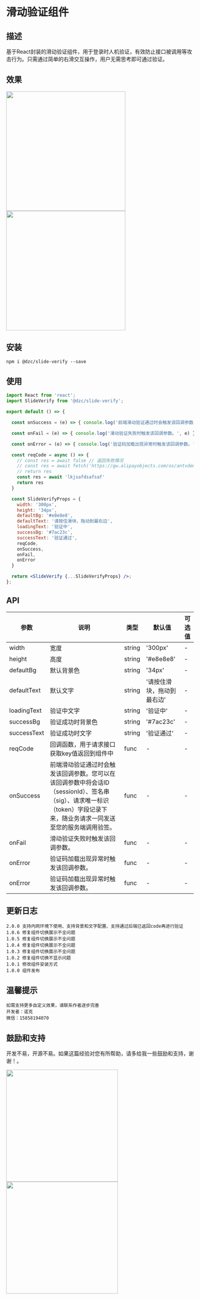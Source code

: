 # 滑动验证组件

## 描述

基于React封装的滑动验证组件，用于登录时人机验证，有效防止接口被调用等攻击行为。只需通过简单的右滑交互操作，用户无需思考即可通过验证。

## 效果

<img src="https://s2.loli.net/2021/12/20/cVabgIUZtSTkJzD.png" width="320"/><img src="https://s2.loli.net/2021/12/20/QckIs3OTuiEdvql.png" width="320"/>

## 安装

```
npm i @dzc/slide-verify --save
```

## 使用

```jsx
import React from 'react';
import SlideVerify from '@dzc/slide-verify';

export default () => {

  const onSuccess = (e) => { console.log('前端滑动验证通过时会触发该回调参数。您可以在该回调参数中将会话ID（sessionId）、签名串（sig）、请求唯一标识（token）字段记录下来，随业务请求一同发送至您的服务端调用验签。', e) }

  const onFail = (e) => { console.log('滑动验证失败时触发该回调参数。', e) }

  const onError = (e) => { console.log('验证码加载出现异常时触发该回调参数。', e) }

  const reqCode = async () => {
    // const res = await false // 返回失败情况
    // const res = await fetch('https://gw.alipayobjects.com/os/antvdemo/assets/data/diamond.json') // 返回成功
    // return res
    const res = await 'lkjsafdsafsaf'
    return res
  }

  const SlideVerifyProps = {
    width: '300px',
    height: '34px',
    defaultBg: '#e8e8e8',
    defaultText: '请按住滑块，拖动到最右边',
    loadingText: '验证中',
    successBg: '#7ac23c',
    successText: '验证通过',
    reqCode,
    onSuccess,
    onFail,
    onError
  }

  return <SlideVerify {...SlideVerifyProps} />;
};

```

## API

| 参数 | 说明 | 类型 | 默认值 | 可选值 |
| --- | --- | --- | --- | --- |
| width | 宽度 | string | '300px' | - |
| height | 高度 | string | '#e8e8e8' | - |
| defaultBg | 默认背景色 | string | '34px' | - |
| defaultText | 默认文字 | string | '请按住滑块，拖动到最右边' | - |
| loadingText | 验证中文字 | string | '验证中' | - |
| successBg | 验证成功时背景色 | string | '#7ac23c' | - |
| successText | 验证成功时文字 | string | '验证通过' | - |
| reqCode | 回调函数，用于请求接口获取key值返回到组件中 | func | - | - |
| onSuccess | 前端滑动验证通过时会触发该回调参数。您可以在该回调参数中将会话ID（sessionId）、签名串（sig）、请求唯一标识（token）字段记录下来，随业务请求一同发送至您的服务端调用验签。 | func | - | - |
| onFail | 滑动验证失败时触发该回调参数。 | func | - | - |
| onError | 验证码加载出现异常时触发该回调参数。 | func | - | - |
| onError | 验证码加载出现异常时触发该回调参数。 | func | - | - |


## 更新日志

```
2.0.0 支持内网环境下使用、支持背景和文字配置、支持通过后端已返回code再进行验证
1.0.6 修复组件切换展示不全问题
1.0.5 修复组件切换展示不全问题
1.0.4 修复组件切换展示不全问题
1.0.3 修复组件切换展示不全问题
1.0.2 修复组件切换不显示问题
1.0.1 修改组件安装方式
1.0.0 组件发布
```

## 温馨提示

```
如需支持更多自定义效果，请联系作者逐步完善
开发者：诺克
微信：15858194070
```

## 鼓励和支持

开发不易，开源不易。如果这篇经验对您有所帮助，请多给我一些鼓励和支持，谢谢！。

<img src="https://i.loli.net/2021/11/12/IgrFyOTfE5AkWpu.jpg" width="300"/><img src="https://i.loli.net/2021/11/12/AMhSpxZX19d5CIq.jpg" width="300"/>
